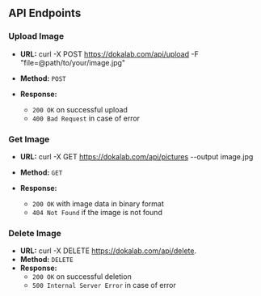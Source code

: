 ## API Endpoints

### Upload Image
- **URL:** curl -X POST https://dokalab.com/api/upload -F "file=@path/to/your/image.jpg"


- **Method:** `POST`
- **Response:**
  - `200 OK` on successful upload
  - `400 Bad Request` in case of error

### Get Image
- **URL:** curl -X GET https://dokalab.com/api/pictures --output image.jpg

- **Method:** `GET`
- **Response:**
  - `200 OK` with image data in binary format
  - `404 Not Found` if the image is not found

### Delete Image
- **URL:** curl -X DELETE https://dokalab.com/api/delete.  
- **Method:** `DELETE`
- **Response:**
  - `200 OK` on successful deletion
  - `500 Internal Server Error` in case of error
